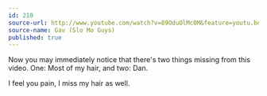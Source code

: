 ```yaml
---
id: 210
source-url: http://www.youtube.com/watch?v=89OduOlMc0M&feature=youtu.be
source-name: Gav (Slo Mo Guys)
published: true
---
```

 Now you may immediately notice that there's two things missing from this video. One: Most of my hair, and two: Dan.

 I feel you pain, I miss my hair as well.
